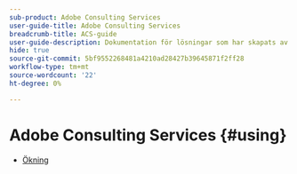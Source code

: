 ```yaml
---
sub-product: Adobe Consulting Services
user-guide-title: Adobe Consulting Services
breadcrumb-title: ACS-guide
user-guide-description: Dokumentation för lösningar som har skapats av ACS för användning med AEM.
hide: true
source-git-commit: 5bf9552268481a4210ad28427b39645871f2ff28
workflow-type: tm+mt
source-wordcount: '22'
ht-degree: 0%

---
```



# Adobe Consulting Services {#using}

+ [Ökning](overview.md)
